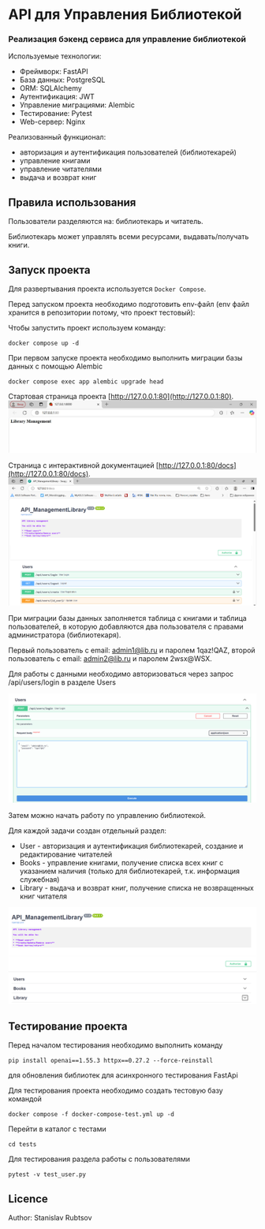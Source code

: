 # API для Управления Библиотекой
### Реализация бэкенд сервиса для управление библиотекой 

Используемые технологии:
- Фреймворк: FastAPI
- База данных: PostgreSQL
- ORM: SQLAlchemy
- Аутентификация: JWT
- Управление миграциями: Alembic
- Тестирование: Pytest
- Web-сервер: Nginx

Реализованный функционал:
- авторизация и аутентификация пользователей (библиотекарей)
- управление книгами
- управление читателями
- выдача и возврат книг

## Правила использования

Пользователи разделяются на: библиотекарь и читатель.

Библиотекарь может управлять всеми ресурсами, выдавать/получать книги.

## Запуск проекта

Для развертывания проекта используется `Docker Compose`.

Перед запуском проекта необходимо подготовить env-файл (env файл хранится в репозитории потому, что проект тестовый):

Чтобы запустить проект используем команду:
```
docker compose up -d
```

При первом запуске проекта необходимо выполнить миграции базы данных с помощью Alembic 

```
docker compose exec app alembic upgrade head
```
Стартовая страница проекта [http://127.0.0.1:80](http://127.0.0.1:80).
![Стартовая страница проекта](readme_img/start.jpg)

Страница с интерактивной документацией [http://127.0.0.1:80/docs](http://127.0.0.1:80/docs).
![страница c документацией проекта](readme_img/start_api.png)

При миграции базы данных заполняется таблица с книгами и таблица пользователей, в которую добавляются два пользователя с правами администратора (библиотекаря).

Первый пользователь с email: admin1@lib.ru и паролем 1qaz!QAZ, второй пользователь с email: admin2@lib.ru и паролем 2wsx@WSX.

Для работы с данными необходимо авторизоваться через запрос /api/users/login в разделе Users

![Логирование пользователя](readme_img/user_loging.png)

Затем можно начать работу по управлению библиотекой. 

Для каждой задачи создан отдельный раздел:
- User - авторизация и аутентификация библиотекарей, создание и редактирование читателей
- Books - управление книгами, получение списка всех книг с указанием наличия (только для библиотекарей, т.к. информация служебная)
- Library - выдача и возврат книг, получение списка не возвращенных книг читателя

![Группы](readme_img/groups.png)

## Тестирование проекта
Перед началом тестирования необходимо выполнить команду 
```
pip install openai==1.55.3 httpx==0.27.2 --force-reinstall

```
для обновления библиотек для асинхронного тестирования FastApi

Для тестирования проекта необходимо создать тестовую базу командой
```
docker compose -f docker-compose-test.yml up -d
```

Перейти в каталог с тестами
```
cd tests
```

Для тестирования раздела работы с пользователями
```
pytest -v test_user.py
```


## Licence

Author: Stanislav Rubtsov